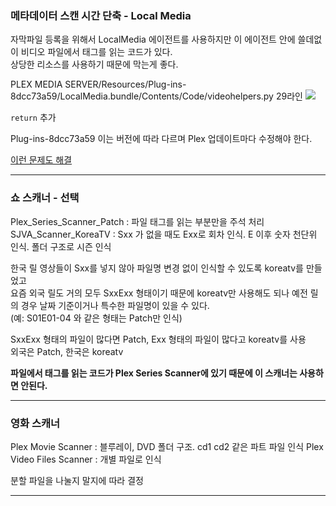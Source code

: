 ### 메타데이터 스캔 시간 단축 - Local Media
  자막파일 등록을 위해서 LocalMedia 에이전트를 사용하지만 이 에이전트 안에 쓸데없이 비디오 파일에서 태그를 읽는 코드가 있다.  
  상당한 리소스를 사용하기 때문에 막는게 좋다.  

  PLEX MEDIA SERVER/Resources/Plug-ins-8dcc73a59/LocalMedia.bundle/Contents/Code/videohelpers.py 29라인
  ![](https://media.discordapp.net/attachments/631112094015815681/922381188709122068/unknown.png)

  ```return``` 추가

  Plug-ins-8dcc73a59 이는 버전에 따라 다르며 Plex 업데이트마다 수정해야 한다.

  [이런 문제도 해결](https://www.clien.net/service/board/cm_nas/14090027)


----
### 쇼 스캐너 - 선택
 

  Plex_Series_Scanner_Patch : 파일 태그를 읽는 부분만을 주석 처리  
  SJVA_Scanner_KoreaTV : Sxx 가 없을 때도 Exx로 회차 인식. E 이후 숫자 천단위 인식. 폴더 구조로 시즌 인식  

  한국 릴 영상들이 Sxx를 넣지 않아 파일명 변경 없이 인식할 수 있도록 koreatv를 만들었고  
  요즘 외국 릴도 거의 모두 SxxExx 형태이기 때문에 koreatv만 사용해도 되나 예전 릴의 경우 날짜 기준이거나 특수한 파일명이 있을 수 있다.  
  (예: S01E01-04 와 같은 형태는 Patch만 인식)
  
  SxxExx 형태의 파일이 많다면 Patch, Exx 형태의 파일이 많다고 koreatv를 사용  
  외국은 Patch, 한국은 koreatv
  
  **파일에서 태그를 읽는 코드가 Plex Series Scanner에 있기 때문에 이 스캐너는 사용하면 안된다.**


----
### 영화 스캐너

  Plex Movie Scanner : 블루레이, DVD 폴더 구조. cd1 cd2 같은 파트 파일 인식
  Plex Video Files Scanner : 개별 파일로 인식

  분할 파일을 나눌지 말지에 따라 결정



----
